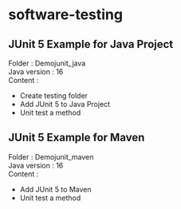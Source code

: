 # software-testing

## JUnit 5 Example for Java Project

Folder : Demojunit_java <br>
Java version : 16 <br>
Content :
- Create testing folder
- Add JUnit 5 to Java Project
- Unit test a method

## JUnit 5 Example for Maven

Folder : Demojunit_maven <br>
Java version : 16 <br>
Content :
- Add JUnit 5 to Maven
- Unit test a method